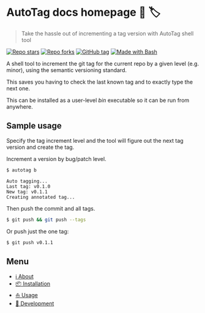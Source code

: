# AutoTag docs homepage 🤖 🏷️
> Take the hassle out of incrementing a tag version with AutoTag shell tool

[![Repo stars](https://img.shields.io/github/stars/MichaelCurrin/auto-tag?style=social)](https://github.com/MichaelCurrin/auto-tag)
[![Repo forks](https://img.shields.io/github/forks/MichaelCurrin/auto-tag?style=social)](https://github.com/MichaelCurrin/auto-tag)
[![GitHub tag](https://img.shields.io/github/tag/MichaelCurrin/auto-tag.svg)](https://GitHub.com/MichaelCurrin/auto-tag/tags/)
[![Made with Bash](https://img.shields.io/badge/Made%20with-Bash-blue?logo=gnu-bash&logoColor=white)](https://www.gnu.org/software/bash/)

A shell tool to increment the git tag for the current repo by a given level (e.g. minor), using the semantic versioning standard.

This saves you having to check the last known tag and to exactly type the next one.

This can be installed as a user-level _bin_ executable so it can be run from anywhere.


## Sample usage

Specify the tag increment level and the tool will figure out the next tag version and create the tag.

Increment a version by bug/patch level.

```sh
$ autotag b
```
```
Auto tagging...
Last tag: v0.1.0
New tag: v0.1.1
Creating annotated tag...
```

Then push the commit and all tags.

```sh
$ git push && git push --tags
```

Or push just the one tag:

```sh
$ git push v0.1.1
```


## Menu

- [ℹ️ About](about)
- [📦 Installation](installation)
- [⛵ Usage](usage)
- [🚧 Development](development)
